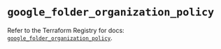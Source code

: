 # `google_folder_organization_policy`

Refer to the Terraform Registry for docs: [`google_folder_organization_policy`](https://registry.terraform.io/providers/hashicorp/google/6.40.0/docs/resources/folder_organization_policy).
